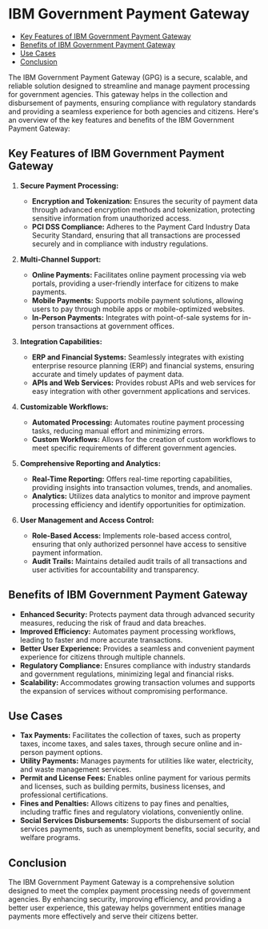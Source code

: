 # IBM Government Payment Gateway

- [Key Features of IBM Government Payment Gateway](#key-features-of-ibm-government-payment-gateway)
- [Benefits of IBM Government Payment Gateway](#benefits-of-ibm-government-payment-gateway)
- [Use Cases](#use-cases)
- [Conclusion](#conclusion)

The IBM Government Payment Gateway (GPG) is a secure, scalable, and reliable solution designed to streamline and manage payment processing for government agencies. This gateway helps in the collection and disbursement of payments, ensuring compliance with regulatory standards and providing a seamless experience for both agencies and citizens. Here's an overview of the key features and benefits of the IBM Government Payment Gateway:

## Key Features of IBM Government Payment Gateway

1. **Secure Payment Processing:**
   - **Encryption and Tokenization:** Ensures the security of payment data through advanced encryption methods and tokenization, protecting sensitive information from unauthorized access.
   - **PCI DSS Compliance:** Adheres to the Payment Card Industry Data Security Standard, ensuring that all transactions are processed securely and in compliance with industry regulations.

2. **Multi-Channel Support:**
   - **Online Payments:** Facilitates online payment processing via web portals, providing a user-friendly interface for citizens to make payments.
   - **Mobile Payments:** Supports mobile payment solutions, allowing users to pay through mobile apps or mobile-optimized websites.
   - **In-Person Payments:** Integrates with point-of-sale systems for in-person transactions at government offices.

3. **Integration Capabilities:**
   - **ERP and Financial Systems:** Seamlessly integrates with existing enterprise resource planning (ERP) and financial systems, ensuring accurate and timely updates of payment data.
   - **APIs and Web Services:** Provides robust APIs and web services for easy integration with other government applications and services.

4. **Customizable Workflows:**
   - **Automated Processing:** Automates routine payment processing tasks, reducing manual effort and minimizing errors.
   - **Custom Workflows:** Allows for the creation of custom workflows to meet specific requirements of different government agencies.

5. **Comprehensive Reporting and Analytics:**
   - **Real-Time Reporting:** Offers real-time reporting capabilities, providing insights into transaction volumes, trends, and anomalies.
   - **Analytics:** Utilizes data analytics to monitor and improve payment processing efficiency and identify opportunities for optimization.

6. **User Management and Access Control:**
   - **Role-Based Access:** Implements role-based access control, ensuring that only authorized personnel have access to sensitive payment information.
   - **Audit Trails:** Maintains detailed audit trails of all transactions and user activities for accountability and transparency.

## Benefits of IBM Government Payment Gateway

- **Enhanced Security:** Protects payment data through advanced security measures, reducing the risk of fraud and data breaches.
- **Improved Efficiency:** Automates payment processing workflows, leading to faster and more accurate transactions.
- **Better User Experience:** Provides a seamless and convenient payment experience for citizens through multiple channels.
- **Regulatory Compliance:** Ensures compliance with industry standards and government regulations, minimizing legal and financial risks.
- **Scalability:** Accommodates growing transaction volumes and supports the expansion of services without compromising performance.

## Use Cases

- **Tax Payments:** Facilitates the collection of taxes, such as property taxes, income taxes, and sales taxes, through secure online and in-person payment options.
- **Utility Payments:** Manages payments for utilities like water, electricity, and waste management services.
- **Permit and License Fees:** Enables online payment for various permits and licenses, such as building permits, business licenses, and professional certifications.
- **Fines and Penalties:** Allows citizens to pay fines and penalties, including traffic fines and regulatory violations, conveniently online.
- **Social Services Disbursements:** Supports the disbursement of social services payments, such as unemployment benefits, social security, and welfare programs.

## Conclusion

The IBM Government Payment Gateway is a comprehensive solution designed to meet the complex payment processing needs of government agencies. By enhancing security, improving efficiency, and providing a better user experience, this gateway helps government entities manage payments more effectively and serve their citizens better.
